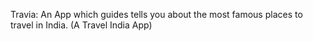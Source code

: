 Travia: An App which guides tells you about the most famous places to travel in India. (A Travel India App)
